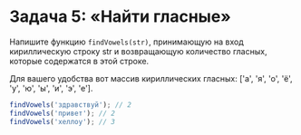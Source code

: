 # Задача 5: «Найти гласные»

Напишите функцию `findVowels(str)`, принимающую на вход кириллическую строку str и возвращающую количество гласных, которые содержатся в этой строке.

Для вашего удобства вот массив кириллических гласных: ['а', 'я', 'о', 'ё', 'у', 'ю', 'ы', 'и', 'э', 'е'].

```javascript
findVowels('здравствуй'); // 2
findVowels('привет'); // 2
findVowels('хеллоу'); // 3
```
